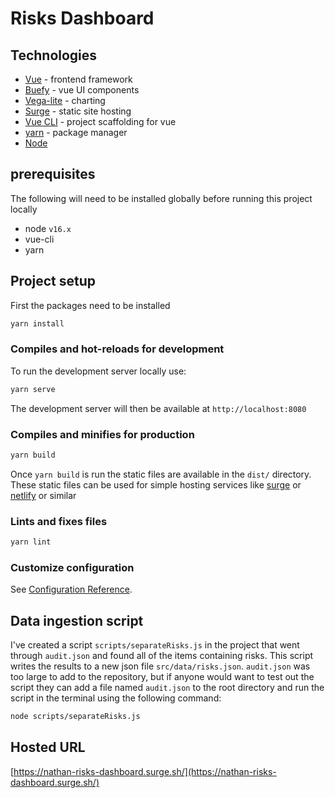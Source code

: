 # Risks Dashboard

## Technologies

* [Vue](https://vuejs.org/) - frontend framework
* [Buefy](https://buefy.org/) - vue UI components
* [Vega-lite](https://vega.github.io/vega-lite/) - charting
* [Surge](https://surge.sh/) - static site hosting
* [Vue CLI](https://cli.vuejs.org/) - project scaffolding for vue
* [yarn](https://yarnpkg.com/) - package manager
* [Node](https://nodejs.org/)

## prerequisites

The following will need to be installed globally before running this project locally

* node `v16.x`
* vue-cli
* yarn

## Project setup

First the packages need to be installed

```bash
yarn install
```

### Compiles and hot-reloads for development

To run the development server locally use:

```bash
yarn serve
```

The development server will then be available at `http://localhost:8080`

### Compiles and minifies for production

```bash
yarn build
```

Once `yarn build` is run the static files are available in the `dist/` directory. These static files can be used for simple hosting services like [surge](https://surge.sh/) or [netlify](https://www.netlify.com/) or similar

### Lints and fixes files

```bash
yarn lint
```

### Customize configuration

See [Configuration Reference](https://cli.vuejs.org/config/).

## Data ingestion script

I've created a script `scripts/separateRisks.js` in the project that went through `audit.json` and found all of the items containing risks. This script writes the results to a new json file `src/data/risks.json`. `audit.json` was too large to add to the repository, but if anyone would want to test out the script they can add a file named `audit.json` to the root directory and run the script in the terminal using the following command:

```bash
node scripts/separateRisks.js
```

## Hosted URL

[https://nathan-risks-dashboard.surge.sh/](https://nathan-risks-dashboard.surge.sh/)
